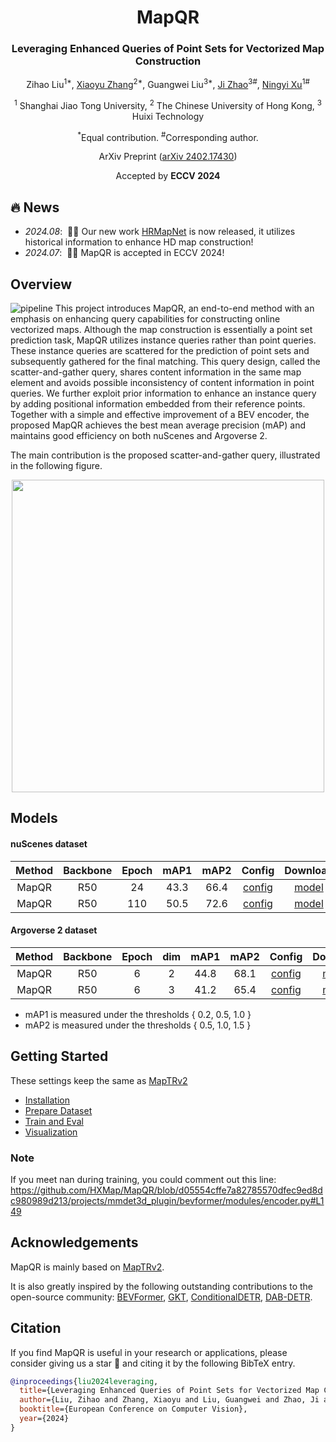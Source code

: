 <div align="center">
<h1>MapQR</h1>
<h3>Leveraging Enhanced Queries of Point Sets for Vectorized Map Construction</h3>

Zihao Liu<sup>1*</sup>, 
[Xiaoyu Zhang](https://fishmarch.github.io)<sup>2*</sup>, 
Guangwei Liu<sup>3*</sup>,
[Ji Zhao](https://sites.google.com/site/drjizhao/)<sup>3#</sup>,
[Ningyi Xu](http://www.qingyuan.sjtu.edu.cn/a/xu-ning-yi-1.html)<sup>1#</sup>

<sup>1</sup> Shanghai Jiao Tong University, 
<sup>2</sup> The Chinese University of Hong Kong, 
<sup>3</sup> Huixi Technology

<sup>*</sup>Equal contribution. <sup>#</sup>Corresponding author.

ArXiv Preprint ([arXiv 2402.17430](https://arxiv.org/abs/2402.17430))

Accepted by **ECCV 2024**

</div>

## 🔥 News
- *2024.08*: &nbsp;🎉🎉 Our new work [HRMapNet](https://github.com/HXMap/HRMapNet) is now released, it utilizes historical information to enhance HD map construction!
- *2024.07*: &nbsp;🎉🎉 MapQR is accepted in ECCV 2024! 

## Overview
![pipeline](assets/pipeline.jpg "pipeline")
This project introduces MapQR, an end-to-end method with an emphasis on enhancing query capabilities for constructing online vectorized maps.
Although the map construction is essentially a point set prediction task, MapQR utilizes instance queries rather than point queries. 
These instance queries are scattered for the prediction of point sets and subsequently gathered for the final matching. 
This query design, called the scatter-and-gather query, shares content information in the same map element and avoids possible inconsistency
of content information in point queries. 
We further exploit prior information to enhance an instance query by adding positional information embedded from their reference points. 
Together with a simple and effective improvement of a BEV encoder, the proposed MapQR achieves the best mean average precision (mAP) and maintains good efficiency on both nuScenes and Argoverse 2. 

The main contribution is the proposed scatter-and-gather query, illustrated in the following figure.
<div  align="center"> 
<img src="assets/decoder.jpg" width = "500">
</div>

## Models

#### nuScenes dataset

| Method  | Backbone | Epoch | mAP1 | mAP2 |                         Config                          |                                                                   Download                                                                   |
|:-------:|:--------:|:-----:|:----:|:----:|:-------------------------------------------------------:|:--------------------------------------------------------------------------------------------------------------------------------------------:|
|  MapQR  |   R50    |  24   | 43.3 | 66.4 | [config](projects/configs/mapqr/mapqr_nusc_r50_24ep.py) | [model](https://mycuhk-my.sharepoint.com/:u:/g/personal/1155168294_link_cuhk_edu_hk/EXrwWu0yvz5Ap_aU9FFb4x8BahsKfdFgYW7TgnpsIKho2Q?e=s2CnGT) |
|  MapQR  |   R50    |  110  | 50.5 | 72.6 | [config](projects/configs/mapqr/mapqr_nusc_r50_24ep.py) | [model](https://mycuhk-my.sharepoint.com/:u:/g/personal/1155168294_link_cuhk_edu_hk/EV-zT_ZOIaNEvOCMNuEqjIAB2GnV8HzR-cfskRmdOJcBPQ?e=uOefF4) |

#### Argoverse 2 dataset

| Method  | Backbone | Epoch | dim  | mAP1 | mAP2 |                         Config                          |                                                                   Download                                                                   |
|:-------:|:--------:|:-----:|:----:|:----:|:----:|:-------------------------------------------------------:|:--------------------------------------------------------------------------------------------------------------------------------------------:|
|  MapQR  |   R50    |   6   |  2   | 44.8 | 68.1 | [config](projects/configs/mapqr/mapqr_av2_r50_6ep.py) | [model](https://mycuhk-my.sharepoint.com/:u:/g/personal/1155168294_link_cuhk_edu_hk/EanLLdOtaTZLkE-aKrSy-VcB5Vh4mxfERRtno7qi4efIUg?e=ISTrRn) |
|  MapQR  |   R50    |   6   |  3   | 41.2 | 65.4 | [config](projects/configs/mapqr/mapqr_av2_3d_r50_6ep.py) | [model](https://mycuhk-my.sharepoint.com/:u:/g/personal/1155168294_link_cuhk_edu_hk/EXXCw8AnArtDl7-1lWHh_1ABBwob12MeIfLEzQOPr2MpZg?e=2vXhWl) |



- mAP1 is measured under the thresholds { 0.2, 0.5, 1.0 }
- mAP2 is measured under the thresholds { 0.5, 1.0, 1.5 }

## Getting Started
These settings keep the same as [MapTRv2](https://github.com/hustvl/MapTR/tree/maptrv2)
- [Installation](docs/install.md)
- [Prepare Dataset](docs/prepare_dataset.md)
- [Train and Eval](docs/train_eval.md)
- [Visualization](docs/visualization.md)

### Note
If you meet nan during training, you could comment out this line:
https://github.com/HXMap/MapQR/blob/d05554cffe7a82785570dfec9ed8dc980989d213/projects/mmdet3d_plugin/bevformer/modules/encoder.py#L149

## Acknowledgements

MapQR is mainly based on [MapTRv2](https://github.com/hustvl/MapTR/tree/maptrv2). 

It is also greatly inspired by the following outstanding contributions to the open-source community:
[BEVFormer](https://github.com/fundamentalvision/BEVFormer),
[GKT](https://github.com/hustvl/GKT), 
[ConditionalDETR](https://github.com/Atten4Vis/ConditionalDETR),
[DAB-DETR](https://github.com/IDEA-Research/DAB-DETR).

## Citation
If you find MapQR is useful in your research or applications, 
please consider giving us a star 🌟 and citing it by the following BibTeX entry.
```bibtex
@inproceedings{liu2024leveraging,
  title={Leveraging Enhanced Queries of Point Sets for Vectorized Map Construction},
  author={Liu, Zihao and Zhang, Xiaoyu and Liu, Guangwei and Zhao, Ji and Xu, Ningyi},
  booktitle={European Conference on Computer Vision},
  year={2024}
}
```
